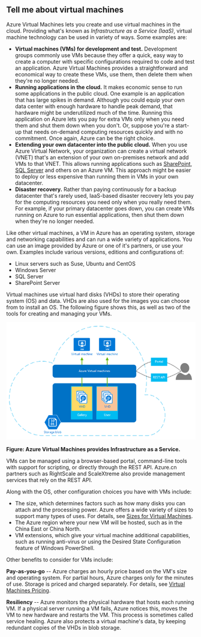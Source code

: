 <a name="tellmevm"></a>

## Tell me about virtual machines
Azure Virtual Machines lets you create and use virtual machines in the cloud. Providing what's known as *Infrastructure as a Service (IaaS)*, virtual machine technology can be used in variety of ways. Some examples are:

* **Virtual machines (VMs) for development and test.** Development groups commonly use VMs because they offer a quick, easy way to create a computer with specific configurations required to code and test an application. Azure Virtual Machines provides a straightforward and economical way to create these VMs, use them, then delete them when they're no longer needed.
* **Running applications in the cloud.** It makes economic sense to run some applications in the public cloud. One example is an application that has large spikes in demand. Although you could equip your own data center with enough hardware to handle peak demand, that hardware might be underutilized much of the time. Running this application on Azure lets you pay for extra VMs only when you need them and shut them down when you don't. Or, suppose you're a start-up that needs on-demand computing resources quickly and with no commitment. Once again, Azure can be the right choice.
* **Extending your own datacenter into the public cloud.** When you use Azure Virtual Network, your organization can create a virtual network (VNET) that's an extension of your own on-premises network and add VMs to that VNET. This allows running applications such as [SharePoint](../articles/virtual-machines/windows/sharepoint-farm.md?toc=%2fvirtual-machines%2fwindows%2ftoc.json), [SQL Server](../articles/virtual-machines/windows/sql/virtual-machines-windows-sql-server-iaas-overview.md) and others on an Azure VM. This approach might be easier to deploy or less expensive than running them in VMs in your own datacenter.   
* **Disaster recovery.** Rather than paying continuously for a backup datacenter that's rarely used, IaaS-based disaster recovery lets you pay for the computing resources you need only when you really need them.  For example, if your primary datacenter goes down, you can create VMs running on Azure to run essential applications, then shut them down when they're no longer needed.

Like other virtual machines, a VM in Azure has an operating system, storage and networking capabilities and can run a wide variety of applications. You can use an image provided by Azure or one of it's partners, or use your own. Examples include various versions, editions and configurations of:

* Linux servers such as Suse, Ubuntu and CentOS
* Windows Server 
* SQL Server
* SharePoint Server

Virtual machines use virtual hard disks (VHDs) to store their operating system (OS) and data. VHDs are also used for the images you can choose from to install an OS. The following figure shows this, as well as two of the tools for creating and managing your VMs.

<a name="fig_createvms"></a>
![vm_diagram](./media/virtual-machines-choose-me-content/diagram.png)

**Figure: Azure Virtual Machines provides Infrastructure as a Service.**

VMs can be managed using a browser-based portal, command-line tools with support for scripting, or directly through the REST API. Azure.cn partners such as RightScale and ScaleXtreme also provide management services that rely on the REST API. 

Along with the OS, other configuration choices you have with VMs include:

* The size, which determines factors such as how many disks you can attach and the processing power. Azure offers a wide variety of sizes to support many types of uses. For details, see [Sizes for Virtual Machines](../articles/virtual-machines/linux/sizes.md?toc=%2fvirtual-machines%2flinux%2ftoc.json).  
* The Azure region where your new VM will be hosted, such as in the China East or China North. 
* VM extensions, which give your virtual machine additional capabilities, such as running anti-virus or using the Desired State Configuration feature of Windows PowerShell.

Other benefits to consider for VMs include:

**Pay-as-you-go** -- Azure charges an hourly price based on the VM's size and operating system. For partial hours, Azure charges only for the minutes of use. Storage is priced and charged separately. For details, see [Virtual Machines Pricing](https://www.azure.cn/pricing/details/virtual-machines/).

**Resiliency** -- Azure monitors the physical hardware that hosts each running VM. If a physical server running a VM fails, Azure notices this, moves the VM to new hardware and restarts the VM. This process is sometimes called service healing. Azure also protects a virtual machine's data, by keeping redundant copies of the VHDs in blob storage.
